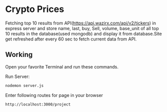 # Crypto Prices
Fetching top 10 results from API(https://api.wazirx.com/api/v2/tickers) in express server and store name, last, buy, Sell, volume, base_unit of all top 10 results in the database(used mongodb) and display it from database.Site get refreshed after every 60 sec to fetch current data from API.
## Working
Open your favorite Terminal and run these commands.

Run Server:

```sh
nodemon server.js
```
Enter following routes for page in your browser

```sh
http://localhost:3000/project
```
